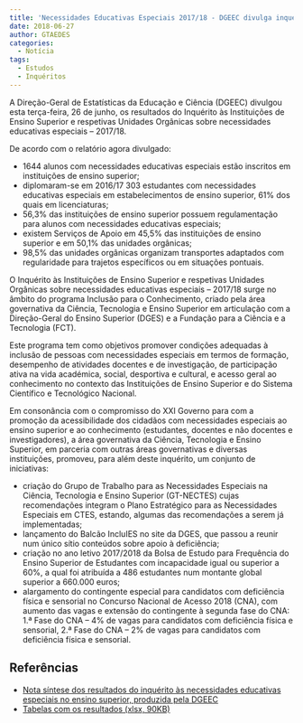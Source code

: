 ```yaml
---
title: 'Necessidades Educativas Especiais 2017/18 - DGEEC divulga inquérito ao Ensino Superior'
date: 2018-06-27
author: GTAEDES
categories:
  - Notícia
tags:
  - Estudos
  - Inquéritos
---
```

A Direção-Geral de Estatísticas da Educação e Ciência (DGEEC) divulgou esta terça-feira, 26 de junho, os resultados do Inquérito às Instituições de Ensino Superior e respetivas Unidades Orgânicas sobre necessidades educativas especiais – 2017/18.

De acordo com o relatório agora divulgado:

  * 1644 alunos com necessidades educativas especiais estão inscritos em instituições de ensino superior;
  * diplomaram-se em 2016/17 303 estudantes com necessidades educativas especiais em estabelecimentos de ensino superior, 61% dos quais em licenciaturas;
  * 56,3% das instituições de ensino superior possuem regulamentação para alunos com necessidades educativas especiais;
  * existem Serviços de Apoio em 45,5% das instituições de ensino superior e em 50,1% das unidades orgânicas;
  * 98,5% das unidades orgânicas organizam transportes adaptados com regularidade para trajetos específicos ou em situações pontuais.

O Inquérito às Instituições de Ensino Superior e respetivas Unidades Orgânicas sobre necessidades educativas especiais – 2017/18 surge no âmbito do programa Inclusão para o Conhecimento, criado pela área governativa da Ciência, Tecnologia e Ensino Superior em articulação com a Direção-Geral do Ensino Superior (DGES) e a Fundação para a Ciência e a Tecnologia (FCT).

Este programa tem como objetivos promover condições adequadas à inclusão de pessoas com necessidades especiais em termos de formação, desempenho de atividades docentes e de investigação, de participação ativa na vida académica, social, desportiva e cultural, e acesso geral ao conhecimento no contexto das Instituições de Ensino Superior e do Sistema Científico e Tecnológico Nacional.

Em consonância com o compromisso do XXI Governo para com a promoção da acessibilidade dos cidadãos com necessidades especiais ao ensino superior e ao conhecimento (estudantes, docentes e não docentes e investigadores), a área governativa da Ciência, Tecnologia e Ensino Superior, em parceria com outras áreas governativas e diversas instituições, promoveu, para além deste inquérito, um conjunto de iniciativas:

  * criação do Grupo de Trabalho para as Necessidades Especiais na Ciência, Tecnologia e Ensino Superior (GT-NECTES) cujas recomendações integram o Plano Estratégico para as Necessidades Especiais em CTES, estando, algumas das recomendações a serem já implementadas;
  * lançamento do Balcão IncluIES no site da DGES, que passou a reunir num único sítio conteúdos sobre apoio à deficiência;
  * criação no ano letivo 2017/2018 da Bolsa de Estudo para Frequência do Ensino Superior de Estudantes com incapacidade igual ou superior a 60%, a qual foi atribuída a 486 estudantes num montante global superior a 660.000 euros;
  * alargamento do contingente especial para candidatos com deficiência física e sensorial no Concurso Nacional de Acesso 2018 (CNA), com aumento das vagas e extensão do contingente à segunda fase do CNA: 1.ª Fase do CNA – 4% de vagas para candidatos com deficiência física e sensorial, 2.ª Fase do CNA – 2% de vagas para candidatos com deficiência física e sensorial.

## Referências

  * [Nota síntese dos resultados do inquérito às necessidades educativas especiais no ensino superior, produzida pela DGEEC](/estudo-e-publicacoes/nota-dgeec-relativa-ao-inquerito-nees-no-ensino-superior/)
  * [Tabelas com os resultados (xlsx, 90KB)](http://w3.dgeec.mec.pt/dsee/AL20172018/download.asp?file=DGEEC_DSEE_DEES_NEE_Superior_Publicacao.xlsx)